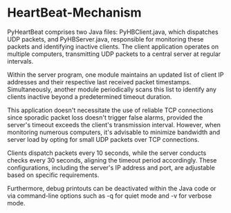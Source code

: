 # HeartBeat-Mechanism
PyHeartBeat comprises two Java files: PyHBClient.java, which dispatches UDP packets, and PyHBServer.java, responsible for monitoring these packets and identifying inactive clients. The client application operates on multiple computers, transmitting UDP packets to a central server at regular intervals.

Within the server program, one module maintains an updated list of client IP addresses and their respective last received packet timestamps. Simultaneously, another module periodically scans this list to identify any clients inactive beyond a predetermined timeout duration.

This application doesn't necessitate the use of reliable TCP connections since sporadic packet loss doesn't trigger false alarms, provided the server's timeout exceeds the client's transmission interval. However, when monitoring numerous computers, it's advisable to minimize bandwidth and server load by opting for small UDP packets over TCP connections.

Clients dispatch packets every 10 seconds, while the server conducts checks every 30 seconds, aligning the timeout period accordingly. These configurations, including the server's IP address and port, are adjustable based on specific requirements.

Furthermore, debug printouts can be deactivated within the Java code or via command-line options such as -q for quiet mode and -v for verbose mode.
